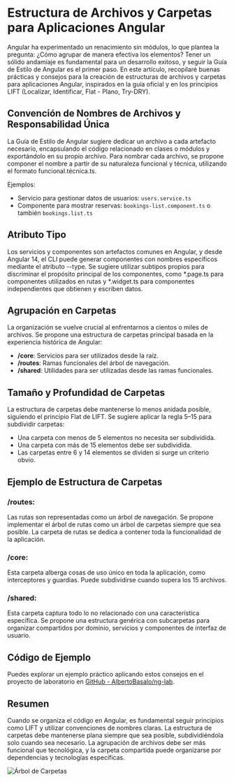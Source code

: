 # Estructura de Archivos y Carpetas para Aplicaciones Angular

Angular ha experimentado un renacimiento sin módulos, lo que plantea la pregunta: ¿Cómo agrupar de manera efectiva los elementos? Tener un sólido andamiaje es fundamental para un desarrollo exitoso, y seguir la Guía de Estilo de Angular es el primer paso. En este artículo, recopilaré buenas prácticas y consejos para la creación de estructuras de archivos y carpetas para aplicaciones Angular, inspirados en la guía oficial y en los principios LIFT (Localizar, Identificar, Flat - Plano, Try-DRY).

## Convención de Nombres de Archivos y Responsabilidad Única

La Guía de Estilo de Angular sugiere dedicar un archivo a cada artefacto necesario, encapsulando el código relacionado en clases o módulos y exportándolo en su propio archivo. Para nombrar cada archivo, se propone componer el nombre a partir de su naturaleza funcional y técnica, utilizando el formato funcional.técnica.ts.

Ejemplos:
- Servicio para gestionar datos de usuarios: `users.service.ts`
- Componente para mostrar reservas: `bookings-list.component.ts` o también `bookings.list.ts`

## Atributo Tipo

Los servicios y componentes son artefactos comunes en Angular, y desde Angular 14, el CLI puede generar componentes con nombres específicos mediante el atributo --type. Se sugiere utilizar subtipos propios para discriminar el propósito principal de los componentes, como *.page.ts para componentes utilizados en rutas y *.widget.ts para componentes independientes que obtienen y escriben datos.

## Agrupación en Carpetas

La organización se vuelve crucial al enfrentarnos a cientos o miles de archivos. Se propone una estructura de carpetas principal basada en la experiencia histórica de Angular:

- **/core**: Servicios para ser utilizados desde la raíz.
- **/routes**: Ramas funcionales del árbol de navegación.
- **/shared**: Utilidades para ser utilizadas desde las ramas funcionales.

## Tamaño y Profundidad de Carpetas

La estructura de carpetas debe mantenerse lo menos anidada posible, siguiendo el principio Flat de LIFT. Se sugiere aplicar la regla 5–15 para subdividir carpetas:

- Una carpeta con menos de 5 elementos no necesita ser subdividida.
- Una carpeta con más de 15 elementos debe ser subdividida.
- Las carpetas entre 6 y 14 elementos se dividen si surge un criterio obvio.

## Ejemplo de Estructura de Carpetas

### /routes:

Las rutas son representadas como un árbol de navegación. Se propone implementar el árbol de rutas como un árbol de carpetas siempre que sea posible. La carpeta de rutas se dedica a contener toda la funcionalidad de la aplicación.

### /core:

Esta carpeta alberga cosas de uso único en toda la aplicación, como interceptores y guardias. Puede subdividirse cuando supera los 15 archivos.

### /shared:

Esta carpeta captura todo lo no relacionado con una característica específica. Se propone una estructura genérica con subcarpetas para organizar compartidos por dominio, servicios y componentes de interfaz de usuario.

## Código de Ejemplo

Puedes explorar un ejemplo práctico aplicando estos consejos en el proyecto de laboratorio en [GitHub - AlbertoBasalo/ng-lab](https://github.com/AlbertoBasalo/ng-lab).

## Resumen

Cuando se organiza el código en Angular, es fundamental seguir principios como LIFT y utilizar convenciones de nombres claras. La estructura de carpetas debe mantenerse plana siempre que sea posible, subdividiéndola solo cuando sea necesario. La agrupación de archivos debe ser más funcional que tecnológica, y la carpeta compartida puede organizarse por dependencias y tecnologías específicas.

![Árbol de Carpetas](https://media.licdn.com/dms/image/D4D12AQHAeq4kaZKjTQ/article-inline_image-shrink_1500_2232/0/1702974181569?e=1709769600&v=beta&t=y4MyfFHNrVF4JNz8FD51l2fH2xpXUTAYxPrr99m35L8)

